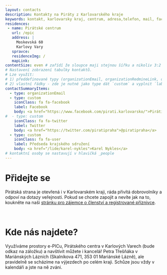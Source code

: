 ```yaml
---
layout: contacts
description: Kontakty na Piráty z Karlovarského kraje
keywords: kontakt, karlovarsky kraj, centrum, adresa,telefon, mail, facebook, kde najdu, kde jsou, pirati karlovarsky kraj
residences:
 - name: Pirátské centrum
   url: /epic
   address: |
     Moskevská 60
     Karlovy Vary
   spravce: 
   residenceImg: /
   mapLink: 
contentSize: even # zařídí že sloupce maji stejnou šířku a nikoliv 3:2 jak je default 
# Nastavení zobrazení tabulky kontaktů.
# Lze využít:
# 1) předdefinované typy (organizationEmail, organizationRedmineLink, organizationPhone, organizationTransparentAccount, organizationDataBox, piratiRootWebsite)
# 2) vlastní řádky - zde je nutné jako type dát `custom` a vyplnit `label` a `body`
contactSummaryItems:
  - type: organizationEmail
  - type: custom
    iconClass: fa fa-facebook
    label: Facebook
    body: <a href="https://www.facebook.com/pirati.karlovarsko/">Piráti Karlovarský kraj</a>
#  - type: custom
    iconClass: fa fa-twitter
    label: Twitter
    body: <a href="https://twitter.com/piratipraha">@piratipraha</a>
  - type: custom
    iconClass: fa fa-user
    label: Předseda krajského sdružení
    body: <a href="/lide/karel-nykles">Karel Nykles</a>
# kontaktní osoby se nastavují v hlavičká _people
---
```


<div class="o-section-header o-section-header--indented">
  <h1 class="t-h2-alt">Přidejte se</h1>
</div>

Pirátská strana je otevřená i v Karlovarském kraji, ráda přivítá dobrovolníky a odpoví na dotazy veřejnosti.
Pokud se chcete zapojit a nevíte jak na to, koukněte na naši [stránku pro zájemce o členství a registrované příznivce](/zajemci).

<br>

<div class="o-section-header o-section-header--indented">
  <h1 class="t-h2-alt">Kde nás najdete?</h1>
</div>

Využíváme prostory e-PICu, Pirátského centra v Karlových Varech (bude odkaz na záložku) a navštívit můžete i kancelář Petra Třešňáka v Mariánských Lázních (Skalníkova 471, 353 01 Mariánské Lázně),  ale pravidelně se scházíme na výjezdech po celém kraji. Schůze jsou vždy v kalendáři a jste na ně zváni.


